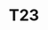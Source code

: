 ---
basin: 'No'
cudn: true
floor: Third
grade: 4
images:
- /assets/images/rooms/noc/t23_1.jpg
- /assets/images/rooms/noc/t23_2.jpg
living_room: 'No'
location: North Court
name: T23
network: Wireless Only
title: T23
---